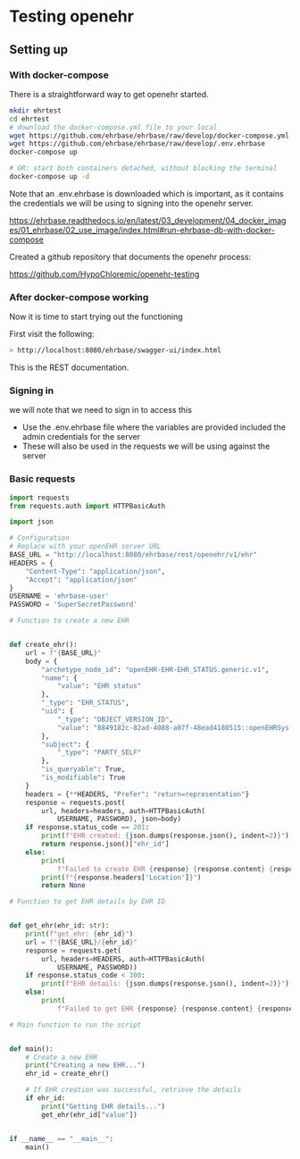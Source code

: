 # Testing openehr

## Setting up

### With docker-compose

There is a straightforward way to get openehr started.

```bash
mkdir ehrtest
cd ehrtest
# download the docker-compose.yml file to your local
wget https://github.com/ehrbase/ehrbase/raw/develop/docker-compose.yml
wget https://github.com/ehrbase/ehrbase/raw/develop/.env.ehrbase
docker-compose up

# OR: start both containers detached, without blocking the terminal
docker-compose up -d
```

Note that an .env.ehrbase is downloaded which is important, as it contains the credentials we will be using to signing into the openehr server.

https://ehrbase.readthedocs.io/en/latest/03_development/04_docker_images/01_ehrbase/02_use_image/index.html#run-ehrbase-db-with-docker-compose

Created a github repository that documents the openehr process:

https://github.com/HypoChloremic/openehr-testing

### After docker-compose working

Now it is time to start trying out the functioning

First visit the following:

```bash
> http://localhost:8080/ehrbase/swagger-ui/index.html
```

This is the REST documentation.

### Signing in

we will note that we need to sign in to access this

- Use the .env.ehrbase file where the variables are provided included the admin credentials for the server
- These will also be used in the requests we will be using against the server

### Basic requests

```python
import requests
from requests.auth import HTTPBasicAuth

import json

# Configuration
# Replace with your openEHR server URL
BASE_URL = "http://localhost:8080/ehrbase/rest/openehr/v1/ehr"
HEADERS = {
    "Content-Type": "application/json",
    "Accept": "application/json"
}
USERNAME = 'ehrbase-user'
PASSWORD = 'SuperSecretPassword'

# Function to create a new EHR


def create_ehr():
    url = f"{BASE_URL}"
    body = {
        "archetype_node_id": "openEHR-EHR-EHR_STATUS.generic.v1",
        "name": {
            "value": "EHR status"
        },
        "_type": "EHR_STATUS",
        "uid": {
            "_type": "OBJECT_VERSION_ID",
            "value": "8849182c-82ad-4088-a07f-48ead4180515::openEHRSys.example.com::1"
        },
        "subject": {
            "_type": "PARTY_SELF"
        },
        "is_queryable": True,
        "is_modifiable": True
    }
    headers = {**HEADERS, "Prefer": "return=representation"}
    response = requests.post(
        url, headers=headers, auth=HTTPBasicAuth(
            USERNAME, PASSWORD), json=body)
    if response.status_code == 201:
        print(f"EHR created: {json.dumps(response.json(), indent=2)}")
        return response.json()["ehr_id"]
    else:
        print(
            f"Failed to create EHR {response} {response.content} {response.headers} {response.status_code}")
        print(f"{response.headers['Location']}")
        return None

# Function to get EHR details by EHR ID


def get_ehr(ehr_id: str):
    print(f"get_ehr: {ehr_id}")
    url = f"{BASE_URL}/{ehr_id}"
    response = requests.get(
        url, headers=HEADERS, auth=HTTPBasicAuth(
            USERNAME, PASSWORD))
    if response.status_code < 300:
        print(f"EHR details: {json.dumps(response.json(), indent=2)}")
    else:
        print(
            f"Failed to get EHR {response} {response.content} {response.headers} {response.status_code}")

# Main function to run the script


def main():
    # Create a new EHR
    print("Creating a new EHR...")
    ehr_id = create_ehr()

    # If EHR creation was successful, retrieve the details
    if ehr_id:
        print("Getting EHR details...")
        get_ehr(ehr_id["value"])


if __name__ == "__main__":
    main()
```
